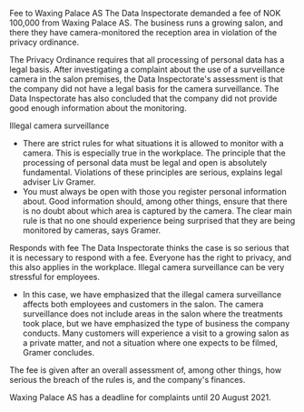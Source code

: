 Fee to Waxing Palace AS
The Data Inspectorate demanded a fee of NOK 100,000 from Waxing Palace AS. The business runs a growing salon, and there they have camera-monitored the reception area in violation of the privacy ordinance.

The Privacy Ordinance requires that all processing of personal data has a legal basis. After investigating a complaint about the use of a surveillance camera in the salon premises, the Data Inspectorate's assessment is that the company did not have a legal basis for the camera surveillance. The Data Inspectorate has also concluded that the company did not provide good enough information about the monitoring.

Illegal camera surveillance
- There are strict rules for what situations it is allowed to monitor with a camera. This is especially true in the workplace. The principle that the processing of personal data must be legal and open is absolutely fundamental. Violations of these principles are serious, explains legal adviser Liv Gramer.
- You must always be open with those you register personal information about. Good information should, among other things, ensure that there is no doubt about which area is captured by the camera. The clear main rule is that no one should experience being surprised that they are being monitored by cameras, says Gramer.

Responds with fee
The Data Inspectorate thinks the case is so serious that it is necessary to respond with a fee.
Everyone has the right to privacy, and this also applies in the workplace. Illegal camera surveillance can be very stressful for employees.
- In this case, we have emphasized that the illegal camera surveillance affects both employees and customers in the salon. The camera surveillance does not include areas in the salon where the treatments took place, but we have emphasized the type of business the company conducts. Many customers will experience a visit to a growing salon as a private matter, and not a situation where one expects to be filmed, Gramer concludes.

The fee is given after an overall assessment of, among other things, how serious the breach of the rules is, and the company's finances.

Waxing Palace AS has a deadline for complaints until 20 August 2021.
